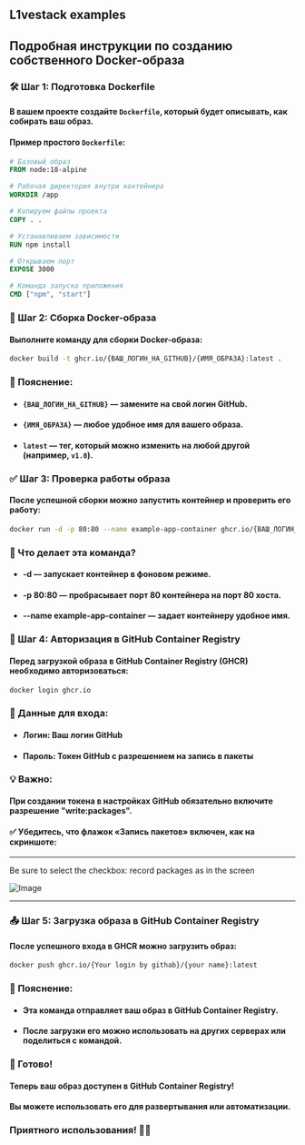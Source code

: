 ## L1vestack examples

## Подробная инструкции по созданию собственного Docker-образа

### 🛠️ Шаг 1: Подготовка Dockerfile

#### В вашем проекте создайте `Dockerfile`, который будет описывать, как собирать ваш образ.  
#### Пример простого `Dockerfile`:

```dockerfile
# Базовый образ
FROM node:18-alpine  

# Рабочая директория внутри контейнера
WORKDIR /app  

# Копируем файлы проекта
COPY . .  

# Устанавливаем зависимости
RUN npm install  

# Открываем порт
EXPOSE 3000  

# Команда запуска приложения
CMD ["npm", "start"]
```

### 🚀 Шаг 2: Сборка Docker-образа
#### Выполните команду для сборки Docker-образа:

```bash
docker build -t ghcr.io/{ВАШ_ЛОГИН_НА_GITHUB}/{ИМЯ_ОБРАЗА}:latest .
```
### 🔹 Пояснение:
- #### `{ВАШ_ЛОГИН_НА_GITHUB}` — замените на свой логин GitHub.
- #### `{ИМЯ_ОБРАЗА}` — любое удобное имя для вашего образа.
- #### `latest` — тег, который можно изменить на любой другой (например, `v1.0`).


### ✅ Шаг 3: Проверка работы образа
#### После успешной сборки можно запустить контейнер и проверить его работу:

```bash
docker run -d -p 80:80 --name example-app-container ghcr.io/{ВАШ_ЛОГИН_НА_GITHUB}/{ИМЯ_ОБРАЗА}:latest

```
### 🔹 Что делает эта команда?
- ####  -d — запускает контейнер в фоновом режиме.
- #### -p 80:80 — пробрасывает порт 80 контейнера на порт 80 хоста.
- #### --name example-app-container — задает контейнеру удобное имя.

### 🔑 Шаг 4: Авторизация в GitHub Container Registry
####  Перед загрузкой образа в GitHub Container Registry (GHCR) необходимо авторизоваться:
```bash
docker login ghcr.io
```
### 🔹 Данные для входа:
- ####  Логин: Ваш логин GitHub
- ####  Пароль: Токен GitHub с разрешением на запись в пакеты
### 💡 Важно:
#### При создании токена в настройках GitHub обязательно включите разрешение "write:packages".
#### ✅ Убедитесь, что флажок «Запись пакетов» включен, как на скриншоте:
_________________________________________________________________________________________
Be sure to select the checkbox: record packages as in the screen

![Image](https://github.com/user-attachments/assets/bdef16c0-76c3-4c24-8e3e-4002461043f3)

_________________________________________________________________________________________


### 📤 Шаг 5: Загрузка образа в GitHub Container Registry
#### После успешного входа в GHCR можно загрузить образ:
```bash
docker push ghcr.io/{Your login by githab}/{your name}:latest
```
### 🔹 Пояснение:
- #### Эта команда отправляет ваш образ в GitHub Container Registry.
- #### После загрузки его можно использовать на других серверах или поделиться с командой.

### 🎉 Готово!
#### Теперь ваш образ доступен в GitHub Container Registry!
#### Вы можете использовать его для развертывания или автоматизации.

### Приятного использования! 🚀✨
